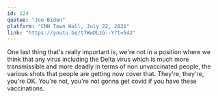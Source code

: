 ```yaml
---
id: 124
quotee: "Joe Biden"
platform: "CNN Town Hall, July 22, 2021"
link: "https://youtu.be/t7WwDLzG--Y?t=542"
---
```


One last thing that's really important is, we're not in a position where we think that any virus including the Delta virus which is much more transmissible and more deadly in terms of non unvaccinated people, the various shots that people are getting now cover that. They're, they're, you're OK. You're not, you're not gonna get covid if you have these vaccinations.
